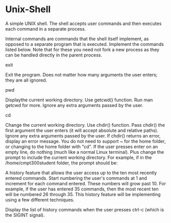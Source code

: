 # Unix-Shell
A simple UNIX shell. The shell accepts user commands and then executes each command in a separate process. 


Internal commands are commands that the shell itself implement, as opposed to a separate program that is executed. Implement the commands listed below. Note that for these you need not fork a new process as they can be handled directly in the parent process.

exit
  
Exit the program. Does not matter how many arguments the user enters; they are all ignored.

pwd
  
Displaythe current working directory. Use getcwd() function. Run man getcwd for more. Ignore any extra arguments passed by the user.
  
cd
  
Change the current working directory. Use chdir() function. Pass chdir() the first argument the user enters (it will accept absolute and relative paths). Ignore any extra arguments passed by the user.
If chdir() returns an error, display an error message.
You do not need to support ~ for the home folder, or changing to the home folder with "cd".
If the user presses enter on an empty line, do nothing (much like a normal Linux terminal). Plus change the prompt to include the current working directory. For example, if in the /home/cmpt300student folder, the prompt should be:

A history feature that allows the user access up to the ten most recently entered commands. Start numbering the user's commands at 1 and increment for each command entered. These numbers will grow past 10. For example, if the user has entered 35 commands, then the most recent ten will be numbered 26 through 35. This history feature will be implementing using a few different techniques.


Display the list of history commands when the user presses ctrl-c (which is the SIGINT signal). 
